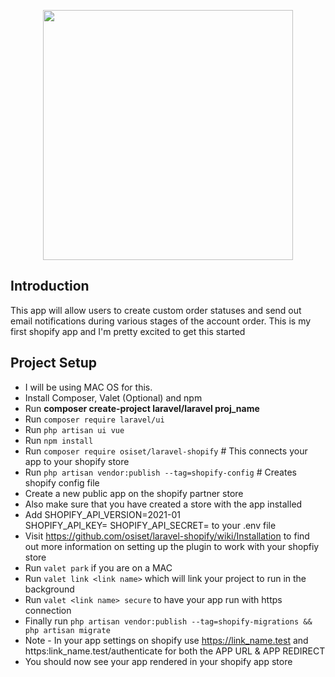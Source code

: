 <p align="center"><a href="https://laravel.com" target="_blank"><img src="https://raw.githubusercontent.com/laravel/art/master/logo-lockup/5%20SVG/2%20CMYK/1%20Full%20Color/laravel-logolockup-cmyk-red.svg" width="400"></a></p>

## Introduction
This app will allow users to create custom order statuses and send out email notifications during various stages of the account order.  This is my first shopify app and I'm pretty excited to get this started 

## Project Setup 

- I will be using MAC OS for this.  
- Install Composer, Valet (Optional) and npm
- Run <b>composer create-project laravel/laravel proj_name</b>
- Run `composer require laravel/ui`
- Run `php artisan ui vue`
- Run `npm install`
- Run `composer require osiset/laravel-shopify`  # This connects your app to your shopify store
- Run `php artisan vendor:publish --tag=shopify-config` # Creates shopify config file 
- Create a new public app on the shopify partner store 
- Also make sure that you have created a store with the app installed
- Add SHOPIFY_API_VERSION=2021-01       
      SHOPIFY_API_KEY=
      SHOPIFY_API_SECRET=
      to your .env file 
- Visit https://github.com/osiset/laravel-shopify/wiki/Installation to find out more information
  on setting up the plugin to work with your shopfiy store 
- Run `valet park` if you are on a MAC 
- Run `valet link <link name>` which will link your project to run in the background 
- Run `valet <link name> secure` to have your app run with https connection
- Finally run `php artisan vendor:publish --tag=shopify-migrations && php artisan migrate`
- Note - In your app settings on shopify use https://link_name.test and https:link_name.test/authenticate for both the APP URL & APP REDIRECT 
- You should now see your app rendered in your shopify app store 

